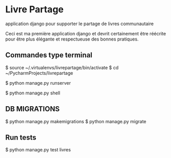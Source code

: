 # Livre Partage
application django pour supporter le partage de livres communautaire

Ceci est ma première application django et devrit certainement être réécrite pour être plus élégante et respectueuse des bonnes pratiques.

## Commandes type terminal
$ source ~/.virtualenvs/livrepartage/bin/activate
$ cd ~/PycharmProjects/livrepartage

$ python manage.py runserver

$ python manage.py shell

## DB MIGRATIONS
$ python manage.py makemigrations
$ python manage.py migrate


## Run tests
$ python manage.py test livres